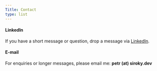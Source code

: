 ```yaml
---
Title: Contact
type: list
---
```



#### LinkedIn
If you have a short message or question, drop a message via [LinkedIn](https://www.linkedin.com/in/petr-siroky/).


#### E-mail
For enquiries or longer messages, please email me: __petr (at) siroky.dev__



